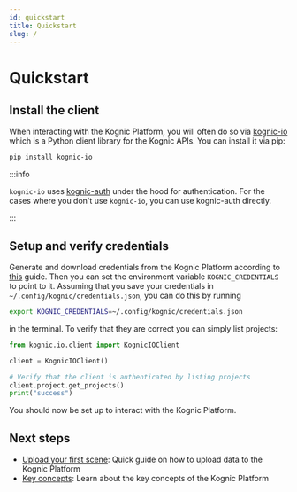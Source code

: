 ```yaml
---
id: quickstart
title: Quickstart
slug: /
---
```


# Quickstart

## Install the client

When interacting with the Kognic Platform, you will often do so via [kognic-io](https://pypi.org/project/kognic-io/)
which is a Python client library for the Kognic APIs. You can install it via pip:

```bash
pip install kognic-io
```

:::info

`kognic-io` uses [kognic-auth](https://pypi.org/project/kognic-auth/) under the hood for authentication. For the cases where you don't use `kognic-io`, you can use kognic-auth directly.

:::


## Setup and verify credentials

Generate and download credentials from the Kognic Platform according to [this](./kognic-apis#generating-credentials) guide. Then you can set the environment variable `KOGNIC_CREDENTIALS` to point to it. Assuming that you save your credentials in `~/.config/kognic/credentials.json`, you can do this by running
```bash
export KOGNIC_CREDENTIALS=~/.config/kognic/credentials.json
```
in the terminal. To verify that they are correct you can simply list projects:

```python
from kognic.io.client import KognicIOClient

client = KognicIOClient()

# Verify that the client is authenticated by listing projects
client.project.get_projects()
print("success")
```

You should now be set up to interact with the Kognic Platform.

## Next steps

- [Upload your first scene](./upload-your-first-scene): Quick guide on how to upload data to the Kognic Platform
- [Key concepts](./key_concepts.md): Learn about the key concepts of the Kognic Platform